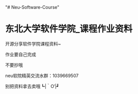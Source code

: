 "# Neu-Software-Course" 

# 东北大学软件学院_课程作业资料

开源分享软件学院课程资料~

作业要自己完成

不要抄哦

neu软院精英交流水群：1039669507

别把资料拿去卖哦┗|｀O′|┛
